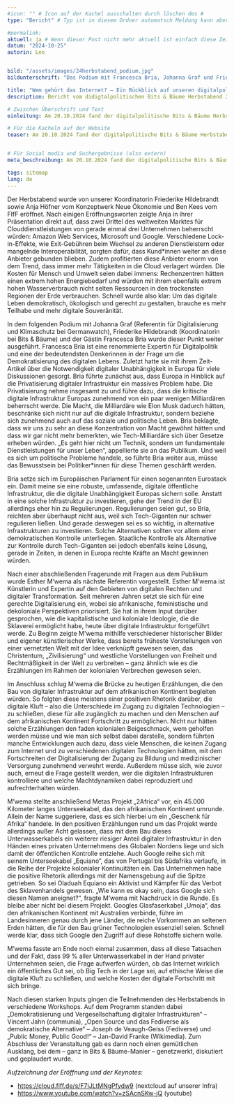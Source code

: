 ```yaml
---
#icon: "" # Icon auf der Kachel ausschalten durch löschen des #
type: "Bericht" # Typ ist in diesem Ordner automatsch Meldung kann aber hier überschrieben werden z.B. mit "Veröffentlichung" - der Typ erscheint in der Kachel

#permalink:
aktuell: ja # Wenn dieser Post nicht mehr aktuell ist einfach diese Zeile mit # auskommentieren
datum: "2024-10-25"
autorin: Leo


bild: "/assets/images/24herbstabend_podium.jpg"
bildunterschrift: "Das Podium mit Francesca Bria, Johanna Graf und Friederike Hildebrandt"

title: "Wem gehört das Internet? – Ein Rückblick auf unseren digitalpolitischen Herbstabend"
description: Bericht vom didigtalpolitischen Bits & Bäume Herbstabend 2024 in Frankfurt

# Zwischen Überschrift und Text
einleitung: Am 20.10.2024 fand der digitalpolitische Bits & Bäume Herbstabend unter dem Motto ''Wem gehört das Internet? – Macht, Eigentum und Demokratisierung digitaler Infrastrukturen'' in Frankfurt am Main statt. Neben der Tatsache, dass wir uns stärker mit der Community im Raum Frankfurt am Main vernetzen wollten, gab es einen weiteren Grund, den Herbstabend dieses Mal nicht in Berlin zu veranstalten;  Einen Tag später begann in Frankfurt am Main der zweitägige Digitalgipfel der Bundesregierung. Der Gipfel wird seit 2006 jährlich ausgerichtet und hatte bisher einen staatlichen und unternehmerischen Fokus. Im letzten Jahr war zum ersten Mal auch die Zivilgesellschaft stellenweise vertreten. Die Erfahrungen vom letzten Jahr hatten uns jedoch klargemacht, dass wir nicht nur eine kleine Bühne auf dem Digitalgipfel haben wollten, sondern ein eigenes Bits & Bäume Event, bei dem wir als Zivilgesellschaft zusammenkamen. Wir berichten hier von der Eröffnung und den Keynotes.

# Für die Kacheln auf der Website
teaser: Am 20.10.2024 fand der digitalpolitische Bits & Bäume Herbstabend unter dem Motto ''Wem gehört das Internet? – Macht, Eigentum und Demokratisierung digitaler Infrastrukturen'' in Frankfurt am Main statt. In unserem Blogbeitrag werfen wir einen Rückblick auf den Abend und insbesondere die Keynotes von Francesca Bria und Esther M'wema, die Fragen nach politischen Handlungsoptionen in Europa und den kolonialen Kontinuitäten der Kontrolle digitaler Infrastrukturen aufwerfen.


# Für Social media und Suchergebnisse (also extern)
meta_beschreibung: Am 20.10.2024 fand der digitalpolitische Bits & Bäume Herbstabend unter dem Motto ''Wem gehört das Internet? – Macht, Eigentum und Demokratisierung digitaler Infrastrukturen'' in Frankfurt am Main statt. In unserem Blogbeitrag werfen wir einen Rückblick auf den Abend und insbesondere die Keynotes von Francesca Bria und Esther M'wema, die Fragen nach politischen Handlungsoptionen in Europa und den kolonialen Kontinuitäten der Kontrolle digitaler Infrastrukturen aufwerfen.

tags: sitemap
lang: de
---
```


Der Herbstabend wurde von unserer Koordinatorin Friederike Hildebrandt sowie Anja Höfner vom Konzeptwerk Neue Ökonomie und Ben Kees vom FIfF eröffnet. Nach einigen Eröffnungsworten zeigte Anja in ihrer Präsentation direkt auf, dass zwei Drittel des weltweiten Marktes für Clouddienstleistungen von gerade einmal drei Unternehmen beherrscht würden: Amazon Web Services, Microsoft und Google. Verschiedene Lock-in-Effekte, wie Exit-Gebühren beim Wechsel zu anderen Dienstleistern oder mangelnde Interoperabilität, sorgten dafür, dass Kund&ast;innen weiter an diese Anbieter gebunden blieben. Zudem profitierten diese Anbieter enorm von dem Trend, dass immer mehr Tätigkeiten in die Cloud verlagert würden. Die Kosten für Mensch und Umwelt seien dabei immens: Rechenzentren hätten einen extrem hohen Energiebedarf und würden mit ihrem ebenfalls extrem hohen Wasserverbrauch nicht selten Ressourcen in den trockensten Regionen der Erde verbrauchen. Schnell wurde also klar: Um das digitale Leben demokratisch, ökologisch und gerecht zu gestalten, brauche es mehr Teilhabe und mehr digitale Souveränität.

In dem folgenden Podium mit Johanna Graf (Referentin für Digitalisierung und Klimaschutz bei Germanwatch), Friederike Hildebrandt (Koordinatorin bei Bits & Bäume) und der Gästin Francesca Bria wurde dieser Punkt weiter ausgeführt. Francesca Bria ist eine renommierte Expertin für Digitalpolitik und eine der bedeutendsten Denkerinnen in der Frage um die Demokratisierung des digitalen Lebens. Zuletzt hatte sie mit ihrem Zeit-Artikel über die Notwendigkeit digitaler Unabhängigkeit in Europa für viele Diskussionen gesorgt.
Bria führte zunächst aus, dass Europa in Hinblick auf die Privatisierung digitaler Infrastruktur ein massives Problem habe. Die Privatisierung nehme insgesamt zu und führe dazu, dass die kritische digitale Infrastruktur Europas zunehmend von ein paar wenigen Milliardären beherrscht werde. Die Macht, die Milliardäre wie Elon Musk dadurch hätten, beschränke sich nicht nur auf die digitale Infrastruktur, sondern beziehe sich zunehmend auch auf das soziale und politische Leben. Bria beklagte, dass wir uns zu sehr an diese Konzentration von Macht gewöhnt hätten und dass wir gar nicht mehr bemerkten, wie Tech-Milliardäre sich über Gesetze erheben würden. „Es geht hier nicht um Technik, sondern um fundamentale Dienstleistungen für unser Leben“, appellierte sie an das Publikum. Und weil es sich um politische Probleme handele, so führte Bria weiter aus, müsse das Bewusstsein bei Politiker&ast;innen für diese Themen geschärft werden.

Bria setze sich im Europäischen Parlament für einen sogenannten Eurostack ein. Damit meine sie eine robuste, umfassende, digitale öffentliche Infrastruktur, die die digitale Unabhängigkeit Europas sichern solle. Anstatt in eine solche Infrastruktur zu investieren, gehe der Trend in der EU allerdings eher hin zu Regulierungen. Regulierungen seien gut, so Bria, reichten aber überhaupt nicht aus, weil sich Tech-Giganten nur schwer regulieren ließen. Und gerade deswegen sei es so wichtig, in alternative Infrastrukturen zu investieren. Solche Alternativen sollten vor allem einer demokratischen Kontrolle unterliegen. Staatliche Kontrolle als Alternative zur Kontrolle durch Tech-Giganten sei jedoch ebenfalls keine Lösung, gerade in Zeiten, in denen in Europa rechte Kräfte an Macht gewinnen würden.

Nach einer abschließenden Fragerunde mit Fragen aus dem Publikum wurde Esther M’wema als nächste Referentin vorgestellt. Esther M’wema ist Künstlerin und Expertin auf den Gebieten von digitalen Rechten und digitaler Transformation. Seit mehreren Jahren setzt sie sich für eine gerechte Digitalisierung ein, wobei sie afrikanische, feministische und dekoloniale Perspektiven priorisiert. Sie hat in ihrem Input darüber gesprochen, wie die kapitalistische und koloniale Ideologie, die die Sklaverei ermöglicht habe, heute über digitale Infrastruktur fortgeführt werde. Zu Beginn zeigte M’wema mithilfe verschiedener historischer Bilder und eigener künstlerischer Werke, dass bereits früheste Vorstellungen von einer vernetzten Welt mit der Idee verknüpft gewesen seien, das Christentum, „Zivilisierung“ und westliche Vorstellungen von Freiheit und Rechtmäßigkeit in der Welt zu verbreiten – ganz ähnlich wie es die Erzählungen im Rahmen der kolonialen Verbrechen gewesen seien.

Im Anschluss schlug M’wema die Brücke zu heutigen Erzählungen, die den Bau von digitaler Infrastruktur auf dem afrikanischen Kontinent begleiten würden. So folgten diese meistens einer positiven Rhetorik darüber, die digitale Kluft – also die Unterschiede im Zugang zu digitalen Technologien – zu schließen, diese für alle zugänglich zu machen und den Menschen auf dem afrikanischen Kontinent Fortschritt zu ermöglichen. Nicht nur hätten solche Erzählungen den faden kolonialen Beigeschmack, wem geholfen werden müsse und wie man sich selbst dabei darstelle, sondern führten manche Entwicklungen auch dazu, dass viele Menschen, die keinen Zugang zum Internet und zu verschiedenen digitalen Technologien hätten, mit dem Fortschreiten der Digitalisierung der Zugang zu Bildung und medizinischer Versorgung zunehmend verwehrt werde. Außerdem müsse sich, wie zuvor auch, erneut die Frage gestellt werden, wer die digitalen Infrastrukturen kontrolliere und welche Machtdynamiken dabei reproduziert und aufrechterhalten würden.

M’wema stellte anschließend Metas Projekt „2Africa“ vor, ein 45.000 Kilometer langes Unterseekabel, das den afrikanischen Kontinent umrunde. Allein der Name suggeriere, dass es sich hierbei um ein „Geschenk für Afrika“ handele. In den positiven Erzählungen rund um das Projekt werde allerdings außer Acht gelassen, dass mit dem Bau dieses Unterwasserkabels ein weiterer riesiger Anteil digitaler Infrastruktur in den Händen eines privaten Unternehmens des Globalen Nordens liege und sich damit der öffentlichen Kontrolle entziehe. Auch Google reihe sich mit seinem Unterseekabel „Equiano“, das von Portugal bis Südafrika verlaufe, in die Reihe der Projekte kolonialer Kontinuitäten ein. Das Unternehmen habe die positive Rhetorik allerdings mit der Namensgebung auf die Spitze getrieben. So sei Oladuah Equiano ein Aktivist und Kämpfer für das Verbot des Sklavenhandels gewesen. „Wie kann es okay sein, dass Google sich diesen Namen aneignet?“, fragte M’wema mit Nachdruck in die Runde. Es bleibe aber nicht bei diesem Projekt. Googles Glasfaserkabel „Umoja“, das den afrikanischen Kontinent mit Australien verbinde, führe im Landesinneren genau durch jene Länder, die reiche Vorkommen an seltenen Erden hätten, die für den Bau grüner Technologien essenziell seien. Schnell werde klar, dass sich Google den Zugriff auf diese Rohstoffe sichern wolle.

M’wema fasste am Ende noch einmal zusammen, dass all diese Tatsachen und der Fakt, dass 99 % aller Unterwasserkabel in der Hand privater Unternehmen seien, die Frage aufwerfen würden, ob das Internet wirklich ein öffentliches Gut sei, ob Big Tech in der Lage sei, auf ethische Weise die digitale Kluft zu schließen, und welche Kosten der digitale Fortschritt mit sich bringe.

Nach diesen starken Inputs gingen die Teilnehmenden des Herbstabends in verschiedene Workshops. Auf dem Programm standen dabei „Demokratisierung und Vergesellschaftung digitaler Infrastrukturen“ – Vincent Jahn (communia), „Open Source und das Fediverse als demokratische Alternative“ – Joseph de Veaugh-Geiss (Fediverse) und „Public Money, Public Good!“ – Jan-David Franke (Wikimedia). Zum Abschluss der Veranstaltung gab es dann noch einen gemütlichen Ausklang, bei dem – ganz in Bits & Bäume-Manier – genetzwerkt, diskutiert und geplaudert wurde.



*Aufzeichnung der Eröffnung und der Keynotes:*

- https://cloud.fiff.de/s/F7iJLtMNgPfydw9 (nextcloud auf unserer Infra)
- https://www.youtube.com/watch?v=zSAcnSKw-jQ (youtube)
